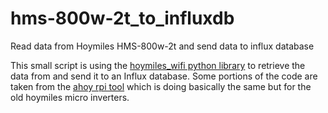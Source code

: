 # hms-800w-2t_to_influxdb
Read data from Hoymiles HMS-800w-2t and send data to influx database

This small script is using the [hoymiles_wifi python library](https://github.com/suaveolent/hoymiles-wifi) to retrieve the data from and send it to an Influx database.
Some portions of the code are taken from the [ahoy rpi tool](https://github.com/lumapu/ahoy/tree/main/tools/rpi) which is doing basically the same but for the old hoymiles micro inverters.
